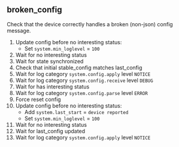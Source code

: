 
## broken_config

Check that the device correctly handles a broken (non-json) config message.

1. Update config before no interesting status:
    * Set `system.min_loglevel` = `100`
1. Wait for no interesting status
1. Wait for state synchronized
1. Check that initial stable_config matches last_config
1. Wait for log category `system.config.apply` level `NOTICE`
1. Wait for log category `system.config.receive` level `DEBUG`
1. Wait for has interesting status
1. Wait for log category `system.config.parse` level `ERROR`
1. Force reset config
1. Update config before no interesting status:
    * Add `system.last_start` = `device reported`
    * Set `system.min_loglevel` = `100`
1. Wait for no interesting status
1. Wait for last_config updated
1. Wait for log category `system.config.apply` level `NOTICE`
